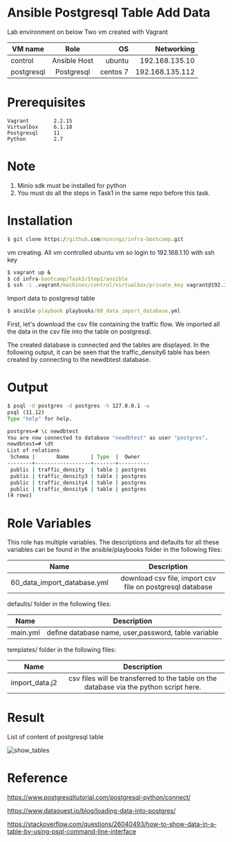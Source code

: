 # Ansible Postgresql Table Add Data

Lab environment on below
Two vm created with Vagrant


| VM name       |   Role              | OS       |  Networking     | 
| ------------- |   :-------------:   | -----:   | -----:          |
| control       |   Ansible Host      | ubuntu   | 192.168.135.10  |
| postgresql    |   Postgresql        | centos 7 | 192.168.135.112 |


# Prerequisites

    Vagrant        2.2.15 
    Virtualbox     6.1.18 
    Postgresql     11
    Python         2.7
    
# Note   

1) Minio sdk must be installed for python 
2) You must do all the steps in Task1 in the same repo before this task.

# Installation

``` bat  
$ git clone https://github.com/nzncngz/infra-bootcamp.git
```

vm creating. All vm controlled ubuntu vm so login to 192.168.1.10 with ssh key

``` bat  
$ vagrant up &
$ cd infra-bootcamp/Task3/Step1/ansible
$ ssh -i .vagrant/machines/control/virtualbox/private_key vagrant@192.168.135.10
```

Import data to postgresql table

``` bat  
$ ansible-playbook playbooks/60_data_import_database.yml
```
First, let's download the csv file containing the traffic flow. We imported all the data in the csv file into the table on postgresql.

The created database is connected and the tables are displayed. In the following output, it can be seen that the traffic_density6 table has been created by connecting to the newdbtest database.

# Output

``` bat 
$ psql -U postgres -d postgres -h 127.0.0.1 -w
psql (11.12)
Type "help" for help.

postgres=# \c newdbtest
You are now connected to database "newdbtest" as user "postgres".
newdbtest=# \dt
List of relations
 Schema |       Name       | Type  |  Owner   
--------+------------------+-------+----------
 public | traffic_density  | table | postgres
 public | traffic_density3 | table | postgres
 public | traffic_density4 | table | postgres
 public | traffic_density6 | table | postgres
(4 rows)

```

# Role Variables

This role has multiple variables. The descriptions and defaults for all these variables can be found in the ansible/playbooks folder in the following files:


| Name                       |   Description                         
| -------------              |   :-------------:          
|60_data_import_database.yml |   download csv file, import csv file on postgresql database


defaults/ folder in the following files:

| Name           |   Description                         
| -------------  |   :-------------:          
| main.yml       |   define database name, user,password, table variable

templates/ folder in the following files:

| Name           |   Description                         
| -------------  |   :-------------:          
| import_data.j2 |   csv files will be transferred to the table on the database via the python script here.


# Result

List of content of postgresql table

![show_tables](https://user-images.githubusercontent.com/22845579/120142121-69681600-c1e6-11eb-9dcd-77fefa0176b2.png)


# Reference

https://www.postgresqltutorial.com/postgresql-python/connect/

https://www.dataquest.io/blog/loading-data-into-postgres/

https://stackoverflow.com/questions/26040493/how-to-show-data-in-a-table-by-using-psql-command-line-interface

